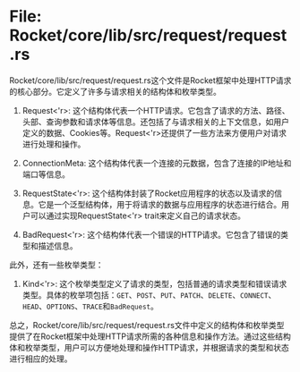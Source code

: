 # File: Rocket/core/lib/src/request/request.rs

Rocket/core/lib/src/request/request.rs这个文件是Rocket框架中处理HTTP请求的核心部分。它定义了许多与请求相关的结构体和枚举类型。

1. Request<'r>: 这个结构体代表一个HTTP请求。它包含了请求的方法、路径、头部、查询参数和请求体等信息。还包括了与请求相关的上下文信息，如用户定义的数据、Cookies等。Request<'r>还提供了一些方法来方便用户对请求进行处理和操作。

2. ConnectionMeta: 这个结构体代表一个连接的元数据，包含了连接的IP地址和端口等信息。

3. RequestState<'r>: 这个结构体封装了Rocket应用程序的状态以及请求的信息。它是一个泛型结构体，用于将请求的数据与应用程序的状态进行结合。用户可以通过实现RequestState<'r> trait来定义自己的请求状态。

4. BadRequest<'r>: 这个结构体代表一个错误的HTTP请求。它包含了错误的类型和描述信息。

此外，还有一些枚举类型：

1. Kind<'r>: 这个枚举类型定义了请求的类型，包括普通的请求类型和错误请求类型。具体的枚举项包括：`GET`、`POST`、`PUT`、`PATCH`、`DELETE`、`CONNECT`、`HEAD`、`OPTIONS`、`TRACE`和`BadRequest`。

总之，Rocket/core/lib/src/request/request.rs文件中定义的结构体和枚举类型提供了在Rocket框架中处理HTTP请求所需的各种信息和操作方法。通过这些结构体和枚举类型，用户可以方便地处理和操作HTTP请求，并根据请求的类型和状态进行相应的处理。

